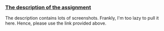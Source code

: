 <a href="https://www.coursera.org/learn/java-programming/supplement/wkC85/programming-exercise-parsing-weather-data"><h3>
The description of the assignment</h3></a>
<p>
The description contains lots of screenshots. Frankly, I'm too lazy to pull it here. Hence, please use the link provided above.
</p>
